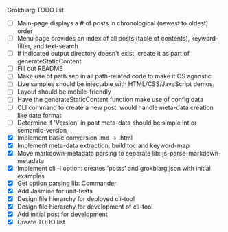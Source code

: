 Grokblarg TODO list

- [ ] Main-page displays a # of posts in chronological (newest to oldest) order
- [ ] Menu page provides an index of all posts (table of contents), keyword-filter, and text-search
- [ ] If indicated output directory doesn't exist, create it as part of generateStaticContent
- [ ] Fill out README
- [ ] Make use of path.sep in all path-related code to make it OS agnostic
- [ ] Live samples should be injectable with HTML/CSS/JavaScript demos.
- [ ] Layout should be mobile-friendly
- [ ] Have the generateStaticContent function make use of config data
- [ ] CLI command to create a new post: would handle meta-data creation like date format
- [ ] Determine if 'Version' in post meta-data should be simple int or semantic-version
- [x] Implement basic conversion .md -> .html
- [x] Implement meta-data extraction: build toc and keyword-map
- [x] Move markdown-metadata parsing to separate lib: js-parse-markdown-metadata
- [x] Implement cli -i option: creates 'posts' and grokblarg.json with initial examples
- [x] Get option parsing lib: Commander
- [x] Add Jasmine for unit-tests
- [x] Design file hierarchy for deployed cli-tool
- [x] Design file hierarchy for development of cli-tool
- [x] Add initial post for development
- [x] Create TODO list
